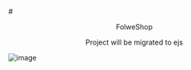 #<p align="center">FolweShop</p>
<p align="center">Project will be migrated to ejs</p>

![image](https://user-images.githubusercontent.com/78105136/180982918-1dcf4e88-0773-4fa6-b6ea-b5e8bf8c0c24.png)
